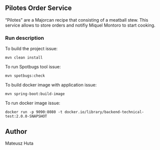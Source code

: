 ## Pilotes Order Service

“Pilotes” are a Majorcan recipe that consisting of a meatball stew.
This service allows to store orders and notifiy Miquel Montoro to start cooking.

### Run description

To build the project issue:
```shell
mvn clean install
```

To run Spotbugs tool issue:
```shell
mvn spotbugs:check
```

To build docker image with application issue:
```shell
mvn spring-boot:build-image
```

To run docker image issue:
```shell
docker run -p 9090:8080 -t docker.io/library/backend-technical-test:2.0.0-SNAPSHOT
```

## Author
Mateusz Huta